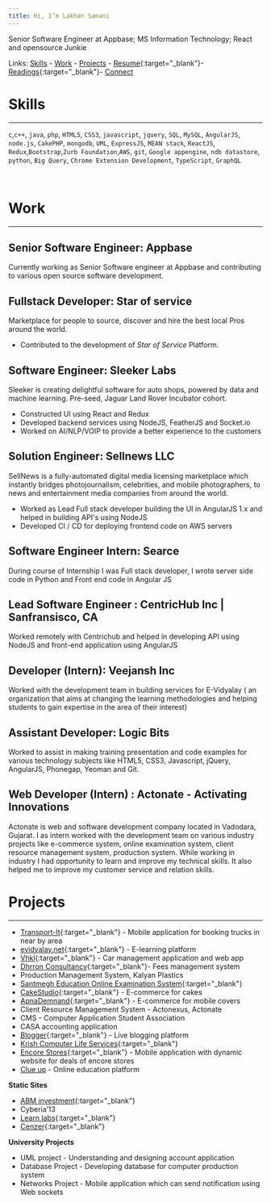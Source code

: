 ```yaml
---
title: Hi, I’m Lakhan Samani
---
```


Senior Software Engineer at Appbase; MS Information Technology; React and opensource Junkie

Links: [Skills](#skills) - [Work](#work) - [Projects](#projects) - [Resume](https://docs.google.com/document/d/1TpTbeph5pB7qHus4Z9ufv6XSh2eCol-z4OZortu4hFU/edit?usp=sharing){:target="\_blank"}-[Readings](https://docs.google.com/spreadsheets/d/15oLplKRuoOaajQjhbFZFPK40vVyZ2E3r-Z611kee0lc/edit?usp=sharing){:target="\_blank"}- [Connect](#connect)
<br/>

# Skills

---

`c`,`c++`, `java`, `php`, `HTML5`, `CSS3`, `javascript`, `jquery`, `SQL`, `MySQL`, `AngularJS`, `node.js`, `CakePHP`, `mongodb`, `UML`, `ExpressJS`, `MEAN stack`, `ReactJS`, `Redux`,`Bootstrap`,`Zurb Foundation`,`AWS`, `git`, `Google appengine`, `ndb datastore`, `python`, `Big Query`, `Chrome Extension Development`, `TypeScript`, `GraphQL`

<br/>

# Work

---

## Senior Software Engineer: Appbase

Currently working as Senior Software engineer at Appbase and contributing to various open source software development.

## Fullstack Developer: Star of service

Marketplace for people to source, discover and hire the best local Pros around the world.

- Contributed to the development of _Star of Service_ Platform.

## Software Engineer: Sleeker Labs

Sleeker is creating delightful software for auto shops, powered by data and machine learning. Pre-seed, Jaguar Land Rover Incubator cohort.

- Constructed UI using React and Redux
- Developed backend services using NodeJS, FeatherJS and Socket.io
- Worked on AI/NLP/VOIP to provide a better experience to the customers

## Solution Engineer: Sellnews LLC

SellNews is a fully-automated digital media licensing marketplace which instantly bridges photojournalism, celebrities, and mobile photographers, to news and entertainment media companies from around the world.

- Worked as Lead Full stack developer building the UI in AngularJS 1.x and helped in building API's using NodeJS
- Developed CI / CD for deploying frontend code on AWS servers

## Software Engineer Intern: Searce

During course of Internship I was Full stack developer, I wrote server side code in Python and Front end code in Angular JS

## Lead Software Engineer : CentricHub Inc | Sanfransisco, CA

Worked remotely with Centrichub and helped in developing API using NodeJS and front-end application using AngularJS

## Developer (Intern): Veejansh Inc

Worked with the development team in building services for E-Vidyalay ( an organization that aims at changing the learning methodologies and helping students to gain expertise in the area of their interest)

## Assistant Developer: Logic Bits

Worked to assist in making training presentation and code examples for various technology subjects like HTML5, CSS3, Javascript, jQuery, AngularJS, Phonegap, Yeoman and Git.

## Web Developer (Intern) : Actonate - Activating Innovations

Actonate is web and software development company located in Vadodara, Gujarat. I as intern worked with the development team on various industry projects like e-commerce system, online examination system, client resource management system, production system. While working in industry I had opportunity to learn and improve my technical skills. It also helped me to improve my customer service and relation skills.

# Projects

---

- [Transport-It](http://transportit.herokuapp.com){:target="\_blank"} - Mobile application for booking trucks in near by area
- [evidyalay.net](https://github.com/E-Vidyalay){:target="\_blank"} - E-learning platform
- [Vhkl](http://www.vehkl.com/){:target="\_blank"} - Car management application and web app
- [Dhrron Consultancy](http://www.dhrronconsultancy.com/){:target="\_blank"}- Fees management system
- Production Management System, Kalyan Plastics
- [Santmegh Education Online Examination System](http://santmegheducation.com/test/){:target="\_blank"}
- [CakeStudio](http://cakestudio.in){:target="\_blank"} - E-commerce for cakes
- [ApnaDemnand](http://apnademand.com){:target="\_blank"} - E-commerce for mobile covers
- Client Resource Management System - Actonexus, Actonate
- CMS - Computer Application Student Association
- CASA accounting application
- [Blogger](http://appbase-blogger.herokuapp.com){:target="\_blank"} - Live blogging platform
- [Krish Computer Life Services](http://krishcomputer.com/){:target="\_blank"}
- [Encore Stores](http://encorestores.com/){:target="\_blank"} - Mobile application with dynamic website for deals of encore stores
- [Clue up](https://www.clueup.in) - Online education platform

**Static Sites**

- [ABM investment](http://abminvest.com/){:target="\_blank"}
- Cyberia’13
- [Learn labs](http://learnlabs.in/){:target="\_blank"}
- [Cenzer](http://cenzer.com/){:target="\_blank"}

**University Projects**

- UML project - Understanding and designing account application
- Database Project - Developing database for computer production system
- Networks Project - Mobile application which can send notification using Web sockets
